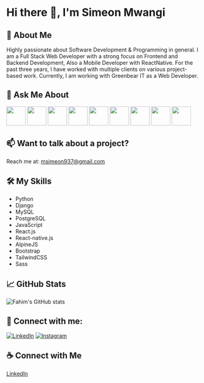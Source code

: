 # Hi there 👋, I'm Simeon Mwangi

## 🚀 About Me
Highly passionate about Software Development & Programming in general. I am a Full Stack Web Developer with a strong focus on Frontend and Backend Development, Also a Mobile Developer with ReactNative. For the past three years, I have worked with multiple clients on various project-based work. Currently, I am working with Greenbear IT as a Web Developer.

<!--## 👨‍💻 Projects
All of my projects are available at [fahimanzam.netlify.app](https://fahimanzam.netlify.app) -->

## 💬 Ask Me About
<img src="https://upload.wikimedia.org/wikipedia/commons/7/75/Django_logo.svg" width="50" height="50" />
<img src="https://upload.wikimedia.org/wikipedia/commons/a/a7/React-icon.svg" width="50" height="50" />
<img src="https://upload.wikimedia.org/wikipedia/en/4/45/MongoDB-Logo.svg" width="50" height="50" />
<img src="https://upload.wikimedia.org/wikipedia/commons/2/29/Postgresql_elephant.svg" width="50" height="50" />
<img src="https://upload.wikimedia.org/wikipedia/commons/6/61/HTML5_logo_and_wordmark.svg" width="50" height="50" />
<img src="https://upload.wikimedia.org/wikipedia/commons/d/d5/CSS3_logo_and_wordmark.svg" width="50" height="50" />
<img src="https://upload.wikimedia.org/wikipedia/commons/6/6a/JavaScript-logo.png" width="50" height="50" />
<img src="https://upload.wikimedia.org/wikipedia/commons/c/c3/Python-logo-notext.svg" width="50" height="50" />
<img src="https://upload.wikimedia.org/wikipedia/commons/e/e0/Git-logo.svg" width="50" height="50" />

## 📫 Want to talk about a project?
Reach me at: msimeon937@gmail.com

## 🛠️ My Skills
- Python
- Django
- MySQL
- PostgreSQL
- JavaScript
- React.js
- React-native.js
- AlpineJS
- Bootstrap
- TailwindCSS
- Sass

## 📈 GitHub Stats
![Fahim's GitHub stats](https://github-readme-stats.vercel.app/api?username=symoh-42&show_icons=true&theme=radical)

## 🤝 Connect with me:
[![LinkedIn](https://upload.wikimedia.org/wikipedia/commons/c/ca/LinkedIn_logo_initials.png)](https://www.linkedin.com/in/fahim-anzam-dip) 
[![Instagram](https://upload.wikimedia.org/wikipedia/commons/a/a5/Instagram_icon.png)](https://www.instagram.com/your-profile)


## ☕ Connect with Me
[LinkedIn](https://www.linkedin.com/in/simeon-mwangi/)
